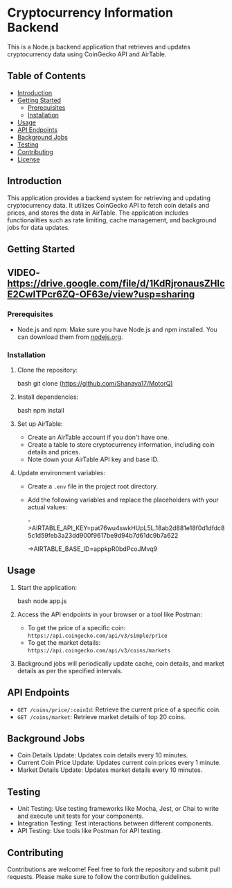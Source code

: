 # Cryptocurrency Information Backend

This is a Node.js backend application that retrieves and updates cryptocurrency data using CoinGecko API and AirTable.

## Table of Contents

- [Introduction](#introduction)
- [Getting Started](#getting-started)
  - [Prerequisites](#prerequisites)
  - [Installation](#installation)
- [Usage](#usage)
- [API Endpoints](#api-endpoints)
- [Background Jobs](#background-jobs)
- [Testing](#testing)
- [Contributing](#contributing)
- [License](#license)

## Introduction

This application provides a backend system for retrieving and updating cryptocurrency data. It utilizes CoinGecko API to fetch coin details and prices, and stores the data in AirTable. The application includes functionalities such as rate limiting, cache management, and background jobs for data updates.

## Getting Started
## VIDEO-https://drive.google.com/file/d/1KdRjronausZHIcE2CwITPcr6ZQ-OF63e/view?usp=sharing

### Prerequisites

- Node.js and npm: Make sure you have Node.js and npm installed. You can download them from [nodejs.org](https://nodejs.org/).

### Installation

1. Clone the repository:

   bash
   git clone [(https://github.com/Shanaya17/MotorQ)](https://github.com/Shanaya17/MotorQ.git)
  
   

2. Install dependencies:

   bash
   npm install
   

3. Set up AirTable:
   - Create an AirTable account if you don't have one.
   - Create a table to store cryptocurrency information, including coin details and prices.
   - Note down your AirTable API key and base ID.

4. Update environment variables:
   - Create a `.env` file in the project root directory.
   - Add the following variables and replace the placeholders with your actual values:

     
     ->AIRTABLE_API_KEY=pat76wu4swkHUpL5L.18ab2d881e18f0d1dfdc85c1d59feb3a23dd900f9617be9d94b7d61dc9b7a622
     
     ->AIRTABLE_BASE_ID=appkpR0bdPcoJMvq9
     

## Usage

1. Start the application:

   bash
   node app.js
   

2. Access the API endpoints in your browser or a tool like Postman:
   - To get the price of a specific coin: `https://api.coingecko.com/api/v3/simple/price`
   - To get the market details: `https://api.coingecko.com/api/v3/coins/markets`

3. Background jobs will periodically update cache, coin details, and market details as per the specified intervals.

## API Endpoints

- `GET /coins/price/:coinId`: Retrieve the current price of a specific coin.
- `GET /coins/market`: Retrieve market details of top 20 coins.

## Background Jobs

- Coin Details Update: Updates coin details every 10 minutes.
- Current Coin Price Update: Updates current coin prices every 1 minute.
- Market Details Update: Updates market details every 10 minutes.

## Testing

- Unit Testing: Use testing frameworks like Mocha, Jest, or Chai to write and execute unit tests for your components.
- Integration Testing: Test interactions between different components.
- API Testing: Use tools like Postman for API testing.
## Contributing

Contributions are welcome! Feel free to fork the repository and submit pull requests. Please make sure to follow the contribution guidelines.

```
